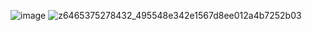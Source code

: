 ![image](https://github.com/user-attachments/assets/a9c2aef9-9951-4cb2-9c53-df6b1c5f78a0)
![z6465375278432_495548e342e1567d8ee012a4b7252b03](https://github.com/user-attachments/assets/2b9a9e91-922e-47e4-a545-0539bca5e05a)
